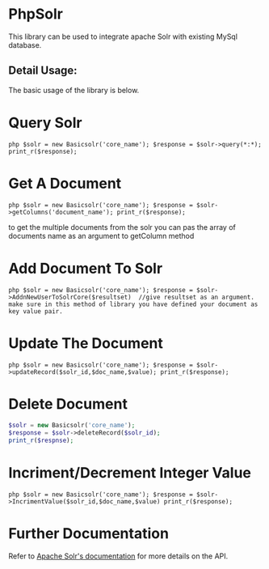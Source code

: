 # PhpSolr
This library can be used to integrate apache Solr with existing MySql database.

## Detail Usage:
The basic usage of the library is below. 

# Query Solr 
``php
$solr = new Basicsolr('core_name');
$response = $solr->query(*:*);
print_r($response);
``

# Get A Document

``php
$solr = new Basicsolr('core_name');
$response = $solr->getColumns('document_name');
print_r($response);
``

to get the multiple documents from the solr you can pas the array of documents name as an argument to getColumn method

# Add Document To Solr

``php
$solr = new Basicsolr('core_name');
$response = $solr->AddnNewUserToSolrCore($resultset) 
//give resultset as an argument. make sure in this method of library you have defined your document as key value pair.
``

# Update The Document

``php
$solr = new Basicsolr('core_name');
$response = $solr->updateRecord($solr_id,$doc_name,$value);
print_r($response);
``

# Delete Document

```php
$solr = new Basicsolr('core_name');
$response = $solr->deleteRecord($solr_id);
print_r($respnse);
```

# Incriment/Decrement Integer Value

``php
$solr = new Basicsolr('core_name');
$response = $solr->IncrimentValue($solr_id,$doc_name,$value)
print_r($response);
``

# Further Documentation
Refer to [Apache Solr's documentation](http://lucene.apache.org/solr/documentation.html)
for more details on the API.
